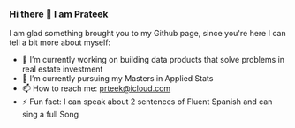 ### Hi there 👋 I am Prateek 

<!--
**prteek/prteek** is a ✨ _special_ ✨ repository because its `README.md` (this file) appears on your GitHub profile.
-->
I am glad something brought you to my Github page, since you're here I can tell a bit more about myself:

- 🔭 I’m currently working on building data products that solve problems in real estate investment
- 🌱 I’m currently pursuing my Masters in Applied Stats
- 📫 How to reach me: prteek@icloud.com
- ⚡ Fun fact: I can speak about 2 sentences of Fluent Spanish and can sing a full Song 

